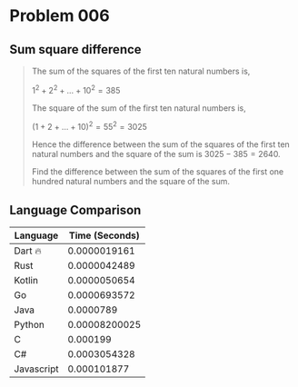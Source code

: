 # Problem 006

## Sum square difference

>The sum of the squares of the first ten natural numbers is,
>
>$1^2 + 2^2 + ... + 10^2 = 385$
>
>The square of the sum of the first ten natural numbers is,
>
>$(1 + 2+...+ 10)^2 = 55^2 = 3025$
>
>Hence the difference between the sum of the squares of the first ten natural numbers and the square of the sum is $3025 - 385 = 2640$.
>
>Find the difference between the sum of the squares of the first one hundred natural numbers and the square of the sum.

## Language Comparison

| Language   | Time (Seconds)        |
| ---------- | --------------------- |
| Dart 🔥    | 0.0000019161          |
| Rust       | 0.0000042489          |
| Kotlin     | 0.0000050654          |
| Go         | 0.0000693572          |
| Java       | 0.0000789             |
| Python     | 0.00008200025         |
| C          | 0.000199              |
| C#         | 0.0003054328          |
| Javascript | 0.000101877           |
